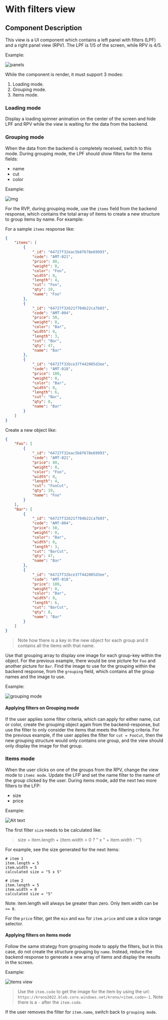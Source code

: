 # With filters view

## Component Description

This view is a UI component which contains a left panel with filters (LPF) and a right panel view (RPV).
The LPF is 1/5 of the screen, while RPV is 4/5.

Example:

![panels](panels.png)

While the component is render, it must support 3 modes:
  1. Loading mode.
  2. Grouping mode.
  3. Items mode.

### Loading mode

Display a loading spinner animation on the center of the screen and hide LPF and RPV while the view is waiting for the data from the backend.

### Grouping mode

When the data from the backend is completely received, switch to this mode.
During grouping mode, the LPF should show filters for the items fields:
  - name
  - cut
  - color

Example:

![img](filters.png)

For the RVP, during grouping mode, use the `items` field from the backend response, which contains the total array of items to create a new structure to group items by name. For example:

For a sample `items` response like:

```json
{
    "items": [
        {
            "_id": "64727f32eac5b8f678e69993",
            "code": "AMT-021",
            "price": 80,
            "weight": 0,
            "color": "Foo",
            "width": 0,
            "length": 4,
            "cut": "Foo",
            "qty": 19,
            "name": "Foo"
        },
        {
            "_id": "64727f32621f704b22ca7b03",
            "code": "AMT-004",
            "price": 50,
            "weight": 0,
            "color": "Bar",
            "width": 0,
            "length": 3,
            "cut": "Bar",
            "qty": 47,
            "name": "Bar"
        },
        {
            "_id": "64727f32bce37f442005d3ee",
            "code": "AMT-018",
            "price": 180,
            "weight": 0,
            "color": "Bar",
            "width": 0,
            "length": 6,
            "cut": "Bar",
            "qty": 8,
            "name": "Bar"
        }
    ]
}
```

Create a new object like:

```json
{
    "Foo": [
        {
            "_id": "64727f32eac5b8f678e69993",
            "code": "AMT-021",
            "price": 80,
            "weight": 0,
            "color": "Foo",
            "width": 0,
            "length": 4,
            "cut": "FooCut",
            "qty": 19,
            "name": "Foo"
        }
    ],
    "Bar": [
        {
            "_id": "64727f32621f704b22ca7b03",
            "code": "AMT-004",
            "price": 50,
            "weight": 0,
            "color": "Bar",
            "width": 0,
            "length": 3,
            "cut": "BarCut",
            "qty": 47,
            "name": "Bar"
        },
        {
            "_id": "64727f32bce37f442005d3ee",
            "code": "AMT-018",
            "price": 180,
            "weight": 0,
            "color": "Bar",
            "width": 0,
            "length": 6,
            "cut": "BarCut",
            "qty": 8,
            "name": "Bar"
        }
    ]
}
```

> Note how there is a key in the new object for each group and it contains all the items with that name.

Use that grouping array to display one image for each group-key within the object. For the previous example, there would be one picture for `Foo` and another picture for `Bar`.
Find the image to use for the grouping within the backend response, from the `grouping` field, which contains all the group names and the image to use.

Example:

![grouping mode](groupingmode.png)

#### Applying filters on Grouping mode

If the user applies some filter criteria, which can apply for either name, cut or color, create the grouping object again from the backend-response, but use the filter to only consider the items that meets the filtering criteria.
For the previous example, if the user applies the filter for `cut = FooCut`, then the new grouping structure would only contains one group, and the view should only display the image for that group.


### Items mode

When the user clicks on one of the groups from the RPV, change the view mode to `items mode`.
Update the LFP and set the name filter to the name of the group clicked by the user.
During items mode, add the next two more filters to the LFP:
  - size
  - price

Example:

![Alt text](itemsmodeFilter.png)

The first filter `size` needs to be calculated like:

> size = item.length + (item.width > 0 ? " x " + item.width : "")

For example, see the size generated for the next items:

```
# item 1
item.length = 5
item.width = 5
calculated size = "5 x 5"

# item 2
item.length = 5
item.width = 0
calculated size = "5"
```

Note: item.length will always be greater than zero. Only item.width can be ` >= 0 `.

For the `price` filter, get the `min` and `max` for `item.price` and use a slice range selector.

#### Applying filters on items mode

Follow the same strategy from grouping mode to apply the filters, but in this case, do not create the structure grouping by `name`. Instead, reduce the backend response to generate a new array of items and display the results in the screen.

Example:

![items view](itemsview.png)

> Use the `item.code` to get the image for the item by using the url: `https://krono2022.blob.core.windows.net/krono/<item.code>-1`. Note there is a `-` after the `item.code`.


If the user removes the filter for `item.name`, switch back to `grouping mode`.

